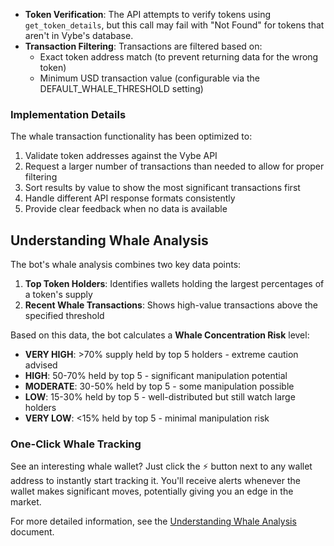 
- **Token Verification**: The API attempts to verify tokens using `get_token_details`, but this call may fail with "Not Found" for tokens that aren't in Vybe's database.
- **Transaction Filtering**: Transactions are filtered based on:
  - Exact token address match (to prevent returning data for the wrong token)
  - Minimum USD transaction value (configurable via the DEFAULT_WHALE_THRESHOLD setting)

### Implementation Details

The whale transaction functionality has been optimized to:

1. Validate token addresses against the Vybe API
2. Request a larger number of transactions than needed to allow for proper filtering
3. Sort results by value to show the most significant transactions first
4. Handle different API response formats consistently
5. Provide clear feedback when no data is available

## Understanding Whale Analysis

The bot's whale analysis combines two key data points:

1. **Top Token Holders**: Identifies wallets holding the largest percentages of a token's supply
2. **Recent Whale Transactions**: Shows high-value transactions above the specified threshold

Based on this data, the bot calculates a **Whale Concentration Risk** level:
- **VERY HIGH**: >70% supply held by top 5 holders - extreme caution advised
- **HIGH**: 50-70% held by top 5 - significant manipulation potential
- **MODERATE**: 30-50% held by top 5 - some manipulation possible
- **LOW**: 15-30% held by top 5 - well-distributed but still watch large holders
- **VERY LOW**: <15% held by top 5 - minimal manipulation risk

### One-Click Whale Tracking

See an interesting whale wallet? Just click the ⚡ button next to any wallet address to instantly start tracking it. You'll receive alerts whenever the wallet makes significant moves, potentially giving you an edge in the market.

For more detailed information, see the [Understanding Whale Analysis](Understanding-Whale-Analysis.md) document.